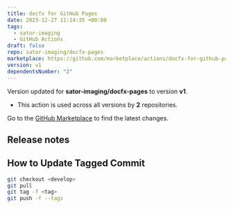 ```yaml
---
title: docfx for GitHub Pages
date: 2023-12-27 11:14:35 +00:00
tags:
  - sator-imaging
  - GitHub Actions
draft: false
repo: sator-imaging/docfx-pages
marketplace: https://github.com/marketplace/actions/docfx-for-github-pages
version: v1
dependentsNumber: "2"
---
```



Version updated for **sator-imaging/docfx-pages** to version **v1**.
- This action is used across all versions by **2** repositories.

Go to the [GitHub Marketplace](https://github.com/marketplace/actions/docfx-for-github-pages) to find the latest changes.

## Release notes

## How to Update Tagged Commit

```bash
git checkout <develop>
git pull
git tag -f <tag>
git push -f --tags
```

